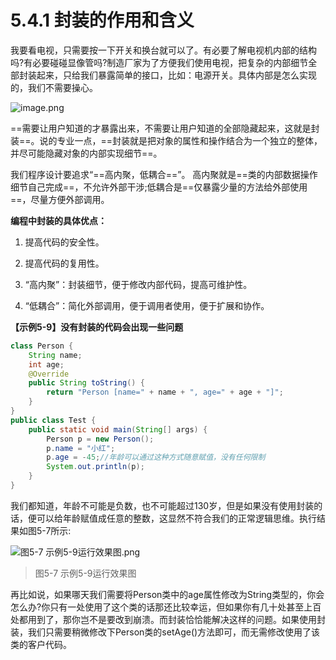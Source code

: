 # 5.4.1 封装的作用和含义

   我要看电视，只需要按一下开关和换台就可以了。有必要了解电视机内部的结构吗?有必要碰碰显像管吗?制造厂家为了方便我们使用电视，把复杂的内部细节全部封装起来，只给我们暴露简单的接口，比如：电源开关。具体内部是怎么实现的，我们不需要操心。

![image.png](https://www.sxt.cn/360shop/Public/admin/UEditor/20171028/1509199502558961.png)

   ==需要让用户知道的才暴露出来，不需要让用户知道的全部隐藏起来，这就是封装==。说的专业一点，==封装就是把对象的属性和操作结合为一个独立的整体，并尽可能隐藏对象的内部实现细节==。

   我们程序设计要追求“==高内聚，低耦合==”。 高内聚就是==类的内部数据操作细节自己完成==，不允许外部干涉;低耦合是==仅暴露少量的方法给外部使用==，尽量方便外部调用。

**编程中封装的具体优点：**

1. 提高代码的安全性。

2. 提高代码的复用性。

3. “高内聚”：封装细节，便于修改内部代码，提高可维护性。

4. “低耦合”：简化外部调用，便于调用者使用，便于扩展和协作。

**【示例5-9】没有封装的代码会出现一些问题**

```java
class Person {
	String name;
	int age;
	@Override
	public String toString() {
		return "Person [name=" + name + ", age=" + age + "]";
	}
}
public class Test {
	public static void main(String[] args) {
		Person p = new Person();
		p.name = "小红";
		p.age = -45;//年龄可以通过这种方式随意赋值，没有任何限制
		System.out.println(p);
	}
}
```

   我们都知道，年龄不可能是负数，也不可能超过130岁，但是如果没有使用封装的话，便可以给年龄赋值成任意的整数，这显然不符合我们的正常逻辑思维。执行结果如图5-7所示:

![图5-7 示例5-9运行效果图.png](https://www.sxt.cn/360shop/Public/admin/UEditor/20170520/1495250202677298.png)

> 图5-7 示例5-9运行效果图

   再比如说，如果哪天我们需要将Person类中的age属性修改为String类型的，你会怎么办?你只有一处使用了这个类的话那还比较幸运，但如果你有几十处甚至上百处都用到了，那你岂不是要改到崩溃。而封装恰恰能解决这样的问题。如果使用封装，我们只需要稍微修改下Person类的setAge()方法即可，而无需修改使用了该类的客户代码。